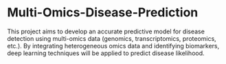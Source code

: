 # Multi-Omics-Disease-Prediction
This project aims to develop an accurate predictive model for disease detection using multi-omics data (genomics, transcriptomics, proteomics, etc.). By integrating heterogeneous omics data and identifying biomarkers, deep learning techniques will be applied to predict disease likelihood.
